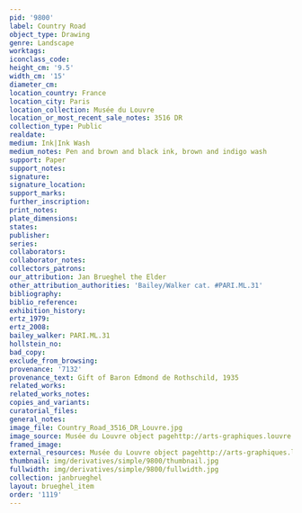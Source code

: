 ```yaml
---
pid: '9800'
label: Country Road
object_type: Drawing
genre: Landscape
worktags:
iconclass_code:
height_cm: '9.5'
width_cm: '15'
diameter_cm:
location_country: France
location_city: Paris
location_collection: Musée du Louvre
location_or_most_recent_sale_notes: 3516 DR
collection_type: Public
realdate:
medium: Ink|Ink Wash
medium_notes: Pen and brown and black ink, brown and indigo wash
support: Paper
support_notes:
signature:
signature_location:
support_marks:
further_inscription:
print_notes:
plate_dimensions:
states:
publisher:
series:
collaborators:
collaborator_notes:
collectors_patrons:
our_attribution: Jan Brueghel the Elder
other_attribution_authorities: 'Bailey/Walker cat. #PARI.ML.31'
bibliography:
biblio_reference:
exhibition_history:
ertz_1979:
ertz_2008:
bailey_walker: PARI.ML.31
hollstein_no:
bad_copy:
exclude_from_browsing:
provenance: '7132'
provenance_text: Gift of Baron Edmond de Rothschild, 1935
related_works:
related_works_notes:
copies_and_variants:
curatorial_files:
general_notes:
image_file: Country_Road_3516_DR_Louvre.jpg
image_source: Musée du Louvre object pagehttp://arts-graphiques.louvre.fr/detail/oeuvres/99/537624-Route-de-campagne
framed_image:
external_resources: Musée du Louvre object pagehttp://arts-graphiques.louvre.fr/detail/oeuvres/99/537624-Route-de-campagne
thumbnail: img/derivatives/simple/9800/thumbnail.jpg
fullwidth: img/derivatives/simple/9800/fullwidth.jpg
collection: janbrueghel
layout: brueghel_item
order: '1119'
---
```

